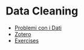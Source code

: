 # Data Cleaning

* [Problemi con i Dati](data-cleaning/problems-with-data/)
* [Zotero](data-cleaning/zotero.md)
* [Exercises](data-cleaning/exercises.md)
